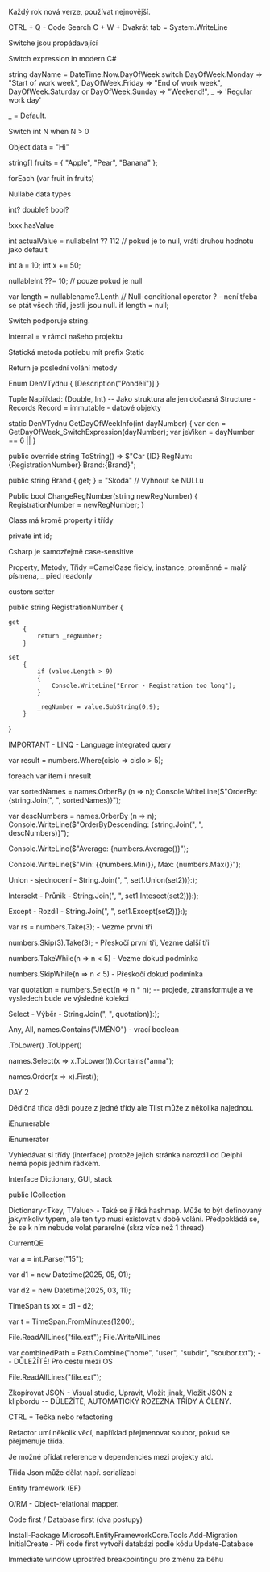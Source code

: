Každý rok nová verze, používat nejnovější.

CTRL + Q - Code Search
C + W + Dvakrát tab = System.WriteLine

Switche jsou propádavající

Switch expression in modern C#

string dayName = DateTime.Now.DayOfWeek switch
	DayOfWeek.Monday => "Start of work week",
	DayOfWeek.Friday => "End of work week",
	DayOfWeek.Saturday or DayOfWeek.Sunday => "Weekend!",
	_ => 'Regular work day'

_ = Default.


Switch int N when N > 0

Object data = "Hi"

string[] fruits = { "Apple", "Pear", "Banana" };


forEach (var fruit in fruits)


Nullabe data types

int?
double?
bool?

!xxx.hasValue

int actualValue = nullabeInt ?? 112 // pokud je to null, vráti druhou hodnotu jako default

int a = 10;
int x += 50;

nullableInt ??= 10; // pouze pokud je null


var length = nullablename?.Lenth // Null-conditional operator ? - není třeba se ptát všech tříd, jestli jsou null.
if length = null;

Switch podporuje string.


Internal = v rámci našeho projektu

Statická metoda potřebu mít prefix Static

Return je poslední volání metody

Enum DenVTydnu
{ 
	[Description("Pondělí")]
}

Tuple Například: (Double, Int) -- Jako struktura ale jen dočasná
Structure - Records
Record = immutable - datové objekty


static DenVTydnu GetDayOfWeekInfo(int dayNumber)
{
	var den = GetDayOfWeek_SwitchExpression(dayNumber);
	var jeViken = dayNumber == 6 ||
}

public override string ToString()
	=> $"Car {ID} RegNum: {RegistrationNumber} Brand:{Brand}";

public string Brand { get; } = "Skoda" // Vyhnout se NULLu

Public bool ChangeRegNumber(string newRegNumber)
{
	RegistrationNumber = newRegNumber;
}


Class má kromě property i třídy

private int id;

Csharp je samozřejmě case-sensitive

Property, Metody, Třidy =CamelCase
fieldy, instance, proměnné = malý písmena, _ před readonly


custom setter

public string RegistrationNumber
{

	get
		{
 			return _regNumber;
		}

	set 
		{
			if (value.Length > 9) 
			{
				Console.WriteLine("Error - Registration too long");
			}

			_regNumber = value.SubString(0,9);
		}
}





IMPORTANT - LINQ - Language integrated query


var result = numbers.Where(cislo => cislo > 5);

foreach var item i nresult

var sortedNames = names.OrberBy (n => n);
Console.WriteLine($"OrderBy: {string.Join(", ", sortedNames)}");

var descNumbers = names.OrberBy (n => n);
Console.WriteLine($"OrderByDescending: {string.Join(", ", descNumbers)}");

Console.WriteLine($"Average: {numbers.Average()}");

Console.WriteLine($"Min: {{numbers.Min()}, Max: {numbers.Max()}");

Union - sjednocení - String.Join(", ", set1.Union(set2))}:);

Intersekt - Průnik - String.Join(", ", set1.Intesect(set2))}:);

Except - Rozdíl - String.Join(", ", set1.Except(set2))}:);

var rs = numbers.Take(3); - Vezme první tři


numbers.Skip(3).Take(3); - Přeskočí první tři, Vezme další tři

numbers.TakeWhile(n => n < 5) - Vezme dokud podmínka

numbers.SkipWhile(n => n < 5) - Přeskočí dokud podmínka

var quotation = numbers.Select(n => n * n); -- projede, ztransformuje a ve vysledech bude ve výsledné kolekci

Select - Výběr - String.Join(", ", quotation)}:);

Any, All, 
names.Contains("JMÉNO") - vrací boolean

.ToLower() 
.ToUpper()


names.Select(x => x.ToLower()).Contains("anna");

names.Order(x => x).First();

DAY 2

Dědičná třída dědí pouze z jedné třídy ale Tlist může z několika najednou. 

iEnumerable

iEnumerator

Vyhledávat si třídy (interface) protože jejich stránka narozdíl od Delphi nemá popis jedním řádkem.

Interface Dictionary, GUI, stack

public ICollection<T>

Dictionary<Tkey, TValue> - Také se jí říká hashmap. Může to být definovaný jakymkoliv typem, ale ten typ musí existovat v době volání.
Předpokládá se, že se k ním nebude volat pararelné (skrz více než 1 thread)

CurrentQE

var a = int.Parse("15");


var d1 = new Datetime(2025, 05, 01);

var d2 = new Datetime(2025, 03, 11);

TimeSpan ts xx =  d1 - d2;

var t = TimeSpan.FromMinutes(1200);


File.ReadAllLines("file.ext");
File.WriteAllLines


var combinedPath = Path.Combine("home", "user", "subdir", "soubor.txt"); -- DŮLEŽÍTÉ! Pro cestu mezi OS

File.ReadAllLines("file.ext");

Zkopírovat JSON - Visual studio, Upravit, Vložit jinak, Vložit JSON z klipbordu -- DŮLEŽÍTÉ, AUTOMATICKÝ ROZEZNÁ TŘÍDY A ČLENY.

CTRL + Tečka nebo refactoring

Refactor umí několik věcí, například přejmenovat soubor, pokud se přejmenuje třída.

Je možné přidat reference v dependencies mezi projekty atd.

Třida Json může dělat např. serializaci

Entity framework (EF)

O/RM - Object-relational mapper.

Code first / Database first (dva postupy)

Install-Package Microsoft.EntityFrameworkCore.Tools
Add-Migration InitialCreate - Při code first vytvoří databázi podle kódu
Update-Database

Immediate window uprostřed breakpointingu pro změnu za běhu
